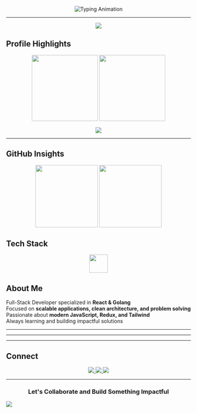 <!-- Typing Intro -->
<p align="center">
  <img src="https://readme-typing-svg.demolab.com?font=Fira+Code&weight=700&size=32&pause=1000&color=36BCF7&center=true&vCenter=true&width=700&lines=Hi%2C+I'm+Abhijith+PR;Full+Stack+Developer;React+%2B+Golang+Specialist" alt="Typing Animation" />
</p>

<!-- Wave Animation (Header) -->
<!-- <img src="https://capsule-render.vercel.app/api?type=waving&color=0:36BCF7,100:2C3E50&height=100&section=header" /> -->

---
<p align="center">
  <img src="https://github-readme-activity-graph.vercel.app/graph?username=Abhijith232373&theme=react-dark&hide_border=true&bg_color=0D1117" />
</p>

## Profile Highlights  

<p align="center">
  <img src="https://github-profile-summary-cards.vercel.app/api/cards/repos-per-language?username=Abhijith232373&theme=tokyonight" height="180" />
  <img src="https://github-profile-summary-cards.vercel.app/api/cards/most-commit-language?username=Abhijith232373&theme=tokyonight" height="180" />
</p>

<p align="center">
  <img src="https://github-profile-summary-cards.vercel.app/api/cards/profile-details?username=Abhijith232373&theme=tokyonight" />
</p>

---
## GitHub Insights  

<p align="center">
  <img src="https://github-readme-stats.vercel.app/api?username=Abhijith232373&show_icons=true&theme=tokyonight&hide_border=true" height="170" />
  <img src="https://github-readme-streak-stats.herokuapp.com?user=Abhijith232373&theme=tokyonight&hide_border=true" height="170" />
</p>

## Tech Stack  


<p align="center">
  <img src="https://skillicons.dev/icons?i=html,css,js,react,redux,tailwind,git,github" height="50" />
</p>

## About Me  

Full-Stack Developer specialized in **React & Golang**  
Focused on **scalable applications, clean architecture, and problem solving**  
Passionate about **modern JavaScript, Redux, and Tailwind**  
Always learning and building impactful solutions  

---

---


<!-- Contribution Graph -->

---


## Connect  

<p align="center">
  <a href="https://linkedin.com/in/abhijith-p-r--" target="_blank">
    <img src="https://img.shields.io/badge/LinkedIn-0A66C2?style=for-the-badge&logo=linkedin&logoColor=white" />
  </a>
  <a href="https://leetcode.com/abhijith_pr" target="_blank">
    <img src="https://img.shields.io/badge/LeetCode-FFA116?style=for-the-badge&logo=leetcode&logoColor=white" />
  </a>
  <a href="https://instagram.com/_.abhi_jith_._" target="_blank">
    <img src="https://img.shields.io/badge/Instagram-E4405F?style=for-the-badge&logo=instagram&logoColor=white" />
  </a>
</p>

---

<!-- Closing Banner -->
<h3 align="center">Let's Collaborate and Build Something Impactful</h3>

<img src="https://capsule-render.vercel.app/api?type=waving&color=0:2C3E50,100:36BCF7&height=120&section=footer" />
